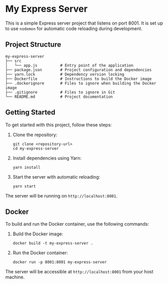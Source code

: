 # My Express Server

This is a simple Express server project that listens on port 8001. It is set up to use `nodemon` for automatic code reloading during development.

## Project Structure

```
my-express-server
├── src
│   └── app.js          # Entry point of the application
├── package.json        # Project configuration and dependencies
├── yarn.lock           # Dependency version locking
├── Dockerfile          # Instructions to build the Docker image
├── .dockerignore       # Files to ignore when building the Docker image
├── .gitignore          # Files to ignore in Git
└── README.md           # Project documentation
```

## Getting Started

To get started with this project, follow these steps:

1. Clone the repository:
   ```
   git clone <repository-url>
   cd my-express-server
   ```

2. Install dependencies using Yarn:
   ```
   yarn install
   ```

3. Start the server with automatic reloading:
   ```
   yarn start
   ```

The server will be running on `http://localhost:8001`.

## Docker

To build and run the Docker container, use the following commands:

1. Build the Docker image:
   ```
   docker build -t my-express-server .
   ```

2. Run the Docker container:
   ```
   docker run -p 8001:8001 my-express-server
   ```

The server will be accessible at `http://localhost:8001` from your host machine.